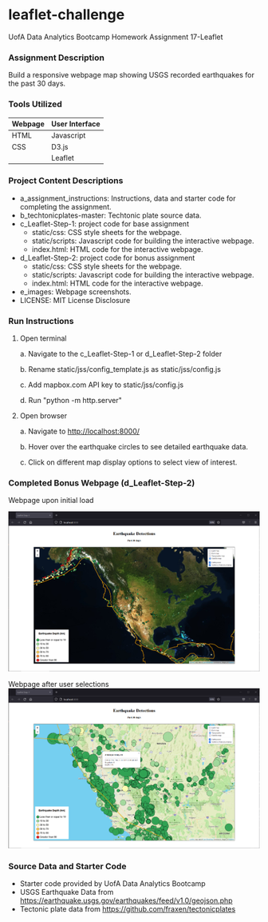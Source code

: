 # leaflet-challenge
UofA Data Analytics Bootcamp Homework Assignment 17-Leaflet

### Assignment Description
Build a responsive webpage map showing USGS recorded earthquakes for the past 30 days.

### Tools Utilized
| Webpage | User Interface |
|----------|----------|
| HTML | Javascript |
| CSS | D3.js |
| | Leaflet |

### Project Content Descriptions
* a_assignment_instructions: Instructions, data and starter code for completing the assignment.
* b_techtonicplates-master: Techtonic plate source data.
* c_Leaflet-Step-1: project code for base assignment
    * static/css: CSS style sheets for the webpage.
    * static/scripts: Javascript code for building the interactive webpage.
    * index.html: HTML code for the interactive webpage.
* d_Leaflet-Step-2: project code for bonus assignment
    * static/css: CSS style sheets for the webpage.
    * static/scripts: Javascript code for building the interactive webpage.
    * index.html: HTML code for the interactive webpage.
* e_images: Webpage screenshots.
* LICENSE: MIT License Disclosure

### Run Instructions
1. Open terminal
    
    a. Navigate to the c_Leaflet-Step-1 or d_Leaflet-Step-2 folder
    
    b. Rename static/jss/config_template.js as static/jss/config.js
    
    c. Add mapbox.com API key to static/jss/config.js
    
    d. Run "python -m http.server" 

2. Open browser

    a. Navigate to <a href="http://localhost:8000/" target="_blank">http://localhost:8000/</a>
    
    b. Hover over the earthquake circles to see detailed earthquake data.
    
    c. Click on different map display options to select view of interest.

### Completed Bonus Webpage (d_Leaflet-Step-2)
Webpage upon initial load

![Initial Load](e_images/webpage_initial_load.png)

Webpage after user selections
![User Selections](e_images/webpage_user_selections.png)

### Source Data and Starter Code
* Starter code provided by UofA Data Analytics Bootcamp
* USGS Earthquake Data from <a href="https://earthquake.usgs.gov/earthquakes/feed/v1.0/geojson.php" target="_blank">https://earthquake.usgs.gov/earthquakes/feed/v1.0/geojson.php</a>
* Tectonic plate data from <a href="https://github.com/fraxen/tectonicplates" target="_blank">https://github.com/fraxen/tectonicplates</a>